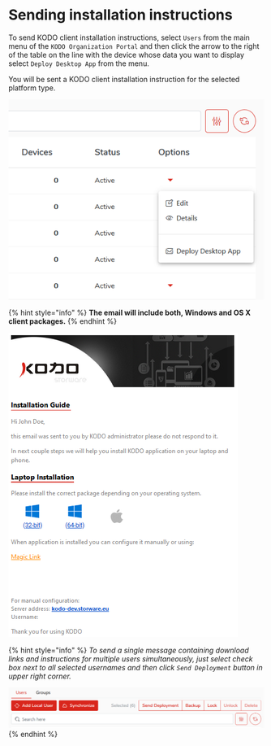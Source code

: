 # Sending installation instructions

To send KODO client installation instructions, select `Users` from the main menu of the `KODO Organization Portal` and then click the arrow to the right of the table on the line with the device whose data you want to display select `Deploy Desktop App` from the menu.

You will be sent a KODO client installation instruction for the selected platform type.

![](../../../.gitbook/assets/userdeploy.png)

{% hint style="info" %}
**The email will include both, Windows and OS X client packages.**
{% endhint %}

![](../../../.gitbook/assets/kodolink.PNG)

{% hint style="info" %}
_To send a single message containing download links and instructions for multiple users simultaneously, just select check box next to all selected usernames and then click `Send Deployment` button in upper right corner._

![](../../../.gitbook/assets/selecteduserspkg.png)
{% endhint %}

